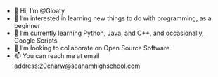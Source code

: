 - 👋 Hi, I’m @Gloaty
- 👀 I’m interested in learning new things to do with programming, as a beginner
- 🌱 I’m currently learning Python, Java, and C++, and occasionally, Google Scripts
- 💞️ I’m looking to collaborate on Open Source Software
- 📫 You can reach me at email address:20charw@seahamhighschool.com

<!---
Gloaty/Gloaty is a ✨ special ✨ repository because its `README.md` (this file) appears on your GitHub profile.
You can click the Preview link to take a look at your changes.
--->
